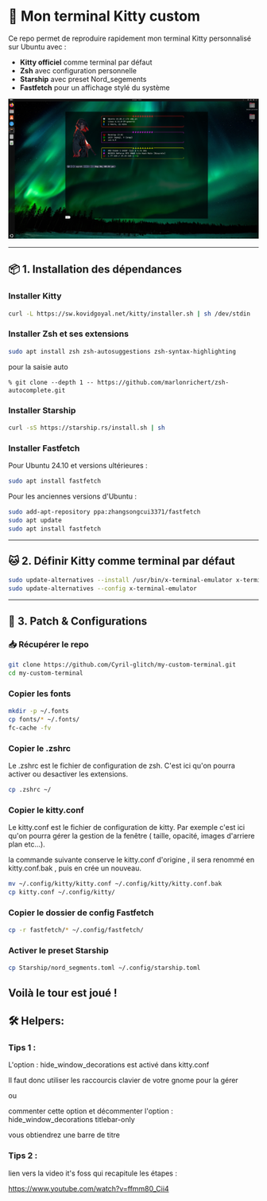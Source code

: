 # 🚀 Mon terminal Kitty custom

Ce repo permet de reproduire rapidement mon terminal Kitty personnalisé sur Ubuntu avec :

- **Kitty officiel** comme terminal par défaut  
- **Zsh** avec configuration personnelle  
- **Starship** avec preset Nord_segements  
- **Fastfetch** pour un affichage stylé du système

![Capture du terminal](images/terminal_capture.png)

---

## 📦 1. Installation des dépendances

### Installer Kitty

```bash
curl -L https://sw.kovidgoyal.net/kitty/installer.sh | sh /dev/stdin
```

### Installer Zsh et ses extensions

```bash
sudo apt install zsh zsh-autosuggestions zsh-syntax-highlighting
```
pour la saisie auto

```
% git clone --depth 1 -- https://github.com/marlonrichert/zsh-autocomplete.git
```

### Installer Starship
```bash
curl -sS https://starship.rs/install.sh | sh
```
### Installer Fastfetch
Pour Ubuntu 24.10 et versions ultérieures :

```bash
sudo apt install fastfetch
```

Pour les anciennes versions d'Ubuntu :

```bash
sudo add-apt-repository ppa:zhangsongcui3371/fastfetch
sudo apt update
sudo apt install fastfetch
```
---

## 🐱 2. Définir Kitty comme terminal par défaut

```bash
sudo update-alternatives --install /usr/bin/x-terminal-emulator x-terminal-emulator $(which kitty) 50
sudo update-alternatives --config x-terminal-emulator
```
---

## 🔧 3. Patch & Configurations

### 📥 Récupérer le repo

```bash
git clone https://github.com/Cyril-glitch/my-custom-terminal.git
cd my-custom-terminal
```

### Copier les fonts

```bash
mkdir -p ~/.fonts
cp fonts/* ~/.fonts/
fc-cache -fv
```

### Copier le .zshrc

Le .zshrc est le fichier de configuration de zsh.
C'est ici qu'on pourra activer ou desactiver les extensions. 

```bash
cp .zshrc ~/
```

### Copier le kitty.conf

Le kitty.conf est le fichier de configuration de kitty.
Par exemple c'est ici qu'on pourra gérer la gestion de la fenêtre ( taille, opacité, images d'arriere plan etc...).

la commande suivante conserve le kitty.conf d'origine , il sera renommé en kitty.conf.bak , puis en crée un nouveau.

```bash
mv ~/.config/kitty/kitty.conf ~/.config/kitty/kitty.conf.bak
cp kitty.conf ~/.config/kitty/
```
### Copier le dossier de config Fastfetch

```bash
cp -r fastfetch/* ~/.config/fastfetch/
```
### Activer le preset Starship

```bash
cp Starship/nord_segments.toml ~/.config/starship.toml
```

Voilà le tour est joué !
---

## 🛠️ Helpers:

### Tips 1 :

L'option : hide_window_decorations est activé dans kitty.conf

Il faut donc utiliser les raccourcis clavier de votre gnome pour la gérer

ou

commenter cette option et décommenter l'option : hide_window_decorations titlebar-only

vous obtiendrez une barre de titre

### Tips 2 :

lien vers la video it's foss qui recapitule les étapes :

https://www.youtube.com/watch?v=ffmm80_Cii4
